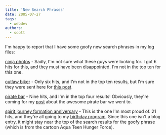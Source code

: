 ```yaml
---
title: 'New Search Phrases'
date: 2005-07-27
tags:
  - webdev
authors:
  - scott
---
```


I'm happy to report that I have some goofy new search phrases in my log files:

[ninja photos](http://www.google.com/search?q=ninja+photos) - Sadly, I'm not sure what these guys were looking for. I got 6 hits for this, and they must have been disappointed. I'm not in the top ten for this one.

[outlaw biker](http://www.google.com/search?q=outlaw+biker) - Only six hits, and I'm not in the top ten results, but I'm sure they were sent here for [this post](/blog/2005/outlaw-biker/).

[pirate bar](http://www.google.com/search?q=pirate+bar) - Nine hits, and I'm in the top four results! Obviously, they're coming for my [post](/the-pirate-bar/) about the awesome pirate bar we went to.

[spirit journey formation anniversary](http://www.google.com/search?q=spirit+journey+formation+anniversary) - This is the one I'm most proud of. 21 hits, and they're all going to my [birthday program](http://spaceninja.local/projects/dates/). Since this one isn't a blog entry, it might stay near the top of the search results for the goofy phrase (which is from the cartoon Aqua Teen Hunger Force).

